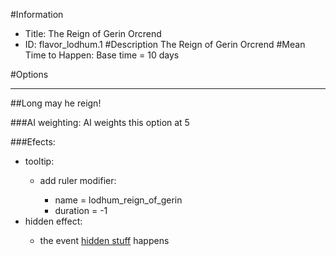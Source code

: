 #Information
 - Title: The Reign of Gerin Orcrend
 - ID: flavor_lodhum.1
#Description
The Reign of Gerin Orcrend
#Mean Time to Happen:
Base time = 10 days

#Options

___
##Long may he reign!

###AI weighting:
AI weights this option at 5


###Efects:<ul><li>tooltip:</li><ul><li>add ruler modifier:</li><ul><li>name = lodhum_reign_of_gerin</li><li>duration = -1</li></ul></ul><li>hidden effect:</li><ul><li>the event [hidden stuff](../events/hidden_stuff.md) happens</li></ul></ul>
